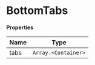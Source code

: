 <h1>BottomTabs</h1>

**Properties**

| Name | Type |
| --- | --- |
| tabs | <code>Array.&lt;Container&gt;</code> | 


